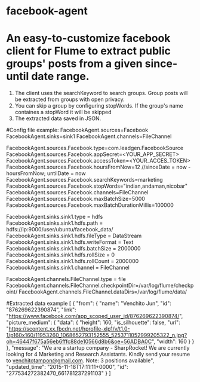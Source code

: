 # facebook-agent
# An easy-to-customize facebook client for Flume to extract public groups' posts from a given since-until date range.
1. The client uses the searchKeyword to search groups. Group posts will be extracted from groups with open privacy.
2. You can skip a group by configuring stopWords. If the group's name containes a stopWord it will be skipped
3. The extracted data saved in JSON. 

#Config file example:
FacebookAgent.sources=Facebook
FacebookAgent.sinks=sink1
FacebookAgent.channels=FileChannel

FacebookAgent.sources.Facebook.type=com.leadgen.FacebookSource
FacebookAgent.sources.Facebook.appSecret=<YOUR_APP_SECRET>
FacebookAgent.sources.Facebook.accessToken=<YOUR_ACCES_TOKEN>
FacebookAgent.sources.Facebook.hoursFromNow=12 //sinceDate = now - hoursFromNow; untilDate = now
FacebookAgent.sources.Facebook.searchKeywords=marketing
FacebookAgent.sources.Facebook.stopWords="indian,andaman,nicobar"
FacebookAgent.sources.Facebook.channels=FileChannel
FacebookAgent.sources.Facebook.maxBatchSize=5000
FacebookAgent.sources.Facebook.maxBatchDurationMillis=100000

FacebookAgent.sinks.sink1.type = hdfs  
FacebookAgent.sinks.sink1.hdfs.path = hdfs://ip:9000/user/ubuntu/facebook_data/
FacebookAgent.sinks.sink1.hdfs.fileType = DataStream
FacebookAgent.sinks.sink1.hdfs.writeFormat = Text
FacebookAgent.sinks.sink1.hdfs.batchSize = 2000000
FacebookAgent.sinks.sink1.hdfs.rollSize = 0
FacebookAgent.sinks.sink1.hdfs.rollCount = 2000000
FacebookAgent.sinks.sink1.channel = FileChannel

FacebookAgent.channels.FileChannel.type = file
FacebookAgent.channels.FileChannel.checkpointDir=/var/log/flume/checkpoint/
FacebookAgent.channels.FileChannel.dataDirs=/var/log/flume/data/

#Extracted data example
[
 {
      "from": {
        "name": "Venchito Jun",
        "id": "876269622390874",
        "link": "https://www.facebook.com/app_scoped_user_id/876269622390874/",
        "picture_medium": {
          "data": {
            "height": 160,
            "is_silhouette": false,
            "url": "https://scontent.xx.fbcdn.net/hprofile-xlp1/v/t1.0-1/p160x160/11953260_1068652793152555_5253711052999205322_n.jpg?oh=46447f675a56eb6fffc88de10566d8b6&oe=56ADBA0C",
            "width": 160
          }
        }
      },
      "message": "We are a startup company - SharpRocket! We are currently looking for 4 Marketing and Research Assistants. Kindly send your resume to venchitotampon@gmail.com. Note: 3 positions available",
      "updated_time": "2015-11-18T17:11:11+0000",
      "id": "277534272382470_661781237291103"
    }
]
